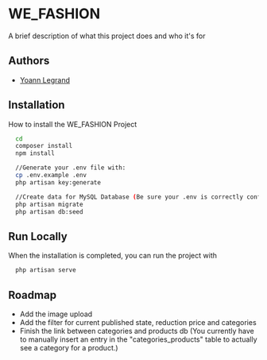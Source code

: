 
# WE_FASHION

A brief description of what this project does and who it's for


## Authors

- [Yoann Legrand](https://www.github.com/Eolran)


## Installation

How to install the WE_FASHION Project

```bash
  cd 
  composer install
  npm install

  //Generate your .env file with:
  cp .env.example .env
  php artisan key:generate

  //Create data for MySQL Database (Be sure your .env is correctly configured)
  php artisan migrate
  php artisan db:seed
```
    
## Run Locally

When the installation is completed, you can run the project with

```bash
  php artisan serve
```


## Roadmap

- Add the image upload
- Add the filter for current published state, reduction price and categories
- Finish the link between categories and products db (You currently have to manually insert an entry in the "categories_products" table to actually see a category for a product.)

